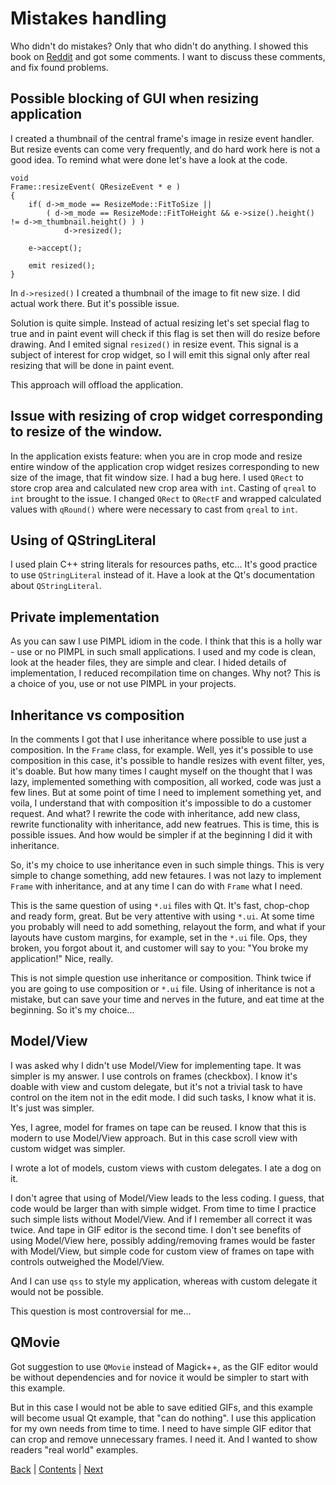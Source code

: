 # Mistakes handling

Who didn't do mistakes? Only that who didn't do anything. I showed this book on
[Reddit](https://www.reddit.com/) and got some comments. I want to discuss these
comments, and fix found problems.

## Possible blocking of GUI when resizing application

I created a thumbnail of the central frame's image in resize event handler. But resize events
can come very frequently, and do hard work here is not a good idea. To remind what were
done let's have a look at the code.

```
void
Frame::resizeEvent( QResizeEvent * e )
{
	if( d->m_mode == ResizeMode::FitToSize ||
		( d->m_mode == ResizeMode::FitToHeight && e->size().height() != d->m_thumbnail.height() ) )
			d->resized();

	e->accept();

	emit resized();
}
```

In `d->resized()` I created a thumbnail of the image to fit new size. I did actual work there.
But it's possible issue.

Solution is quite simple. Instead of actual resizing let's set special flag to true and in
paint event will check if this flag is set then will do resize before drawing. And I emited
signal `resized()` in resize event. This signal is a subject of interest for crop widget,
so I will emit this signal only after real resizing that will be done in paint event.

This approach will offload the application.

## Issue with resizing of crop widget corresponding to resize of the window.

In the application exists feature: when you are in crop mode and resize entire window
of the application crop widget resizes corresponding to new size of the image, that fit window
size. I had a bug here. I used `QRect` to store crop area and calculated new crop area with
`int`. Casting of `qreal` to `int` brought to the issue. I changed `QRect` to `QRectF` and
wrapped calculated values with `qRound()` where were necessary to cast from `qreal` to
`int`.

## Using of QStringLiteral

I used plain C++ string literals for resources paths, etc... It's good practice to
use `QStringLiteral` instead of it. Have a look at the Qt's documentation about
`QStringLiteral`.

## Private implementation

As you can saw I use PIMPL idiom in the code. I think that this is a holly war - use or no PIMPL in
such small applications. I used and my code is clean, look at the header files, they are simple and
clear. I hided details of implementation, I reduced recompilation time on changes. Why not?
This is a choice of you, use or not use PIMPL in your projects.

## Inheritance vs composition

In the comments I got that I use inheritance where possible to use just a composition.
In the `Frame` class, for example. Well, yes it's possible to use composition in this
case, it's possible to handle resizes with event filter, yes, it's doable. But how
many times I caught myself on the thought that I was lazy, implemented something with
composition, all worked, code was just a few lines. But at some point of time I need
to implement something yet, and voila, I understand that with composition it's
impossible to do a customer request. And what? I rewrite the code with inheritance,
add new class, rewrite functionality with inheritance, add new featrues. This is time,
this is possible issues. And how would be simpler if at the beginning I did it
with inheritance.

So, it's my choice to use inheritance even in such simple things. This is very simple
to change something, add new fetaures. I was not lazy to implement `Frame` with
inheritance, and at any time I can do with `Frame` what I need.

This is the same question of using `*.ui` files with Qt. It's fast, chop-chop and ready
form, great. But be very attentive with using `*.ui`. At some time you probably
will need to add something, relayout the form, and what if your layouts have
custom margins, for example, set in the `*.ui` file. Ops, they broken, you forgot about
it, and customer will say to you: "You broke my application!" Nice, really.

This is not simple question use inheritance or composition. Think twice if you are
going to use composition or `*.ui` file. Using of inheritance is not a mistake, but can
save your time and nerves in the future, and eat time at the beginning. So it's my choice...

## Model/View

I was asked why I didn't use Model/View for implementing tape. It was simpler is my
answer. I use controls on frames (checkbox). I know it's doable with view and custom
delegate, but it's not a trivial task to have control on the item not in the
edit mode. I did such tasks, I know what it is. It's just was simpler.

Yes, I agree, model for frames on tape can be reused. I know that this is
modern to use Model/View approach. But in this case scroll view with custom
widget was simpler.

I wrote a lot of models, custom views with custom delegates. I ate a dog on it.

I don't agree that using of Model/View leads to the less coding. I guess, that
code would be larger than with simple widget. From time to time I practice such
simple lists without Model/View. And if I remember all correct it was twice. And
tape in GIF editor is the second time. I don't see benefits of using Model/View
here, possibly adding/removing frames would be faster with Model/View, but
simple code for custom view of frames on tape with controls outweighed the
Model/View.

And I can use `qss` to style my application, whereas with custom delegate
it would not be possible.

This question is most controversial for me...

## QMovie

Got suggestion to use `QMovie` instead of Magick++, as the GIF editor would be
without dependencies and for novice it would be simpler to start with this example.

But in this case I would not be able to save editied GIFs, and this example will
become usual Qt example, that "can do nothing". I use this application for my own
needs from time to time. I need to have simple GIF editor that can crop and remove
unnecessary frames. I need it. And I wanted to show readers "real world" examples.

[Back](../chapter03/impl.md) | [Contents](../README.md) | [Next](../links.md)
